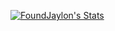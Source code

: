 [![FoundJaylon's Stats](https://github-readme-stats.vercel.app/api?username=FoundJaylon&count_private=true&show_icons=true&theme=vue-dark)](https://github.com/FoundJaylon)
